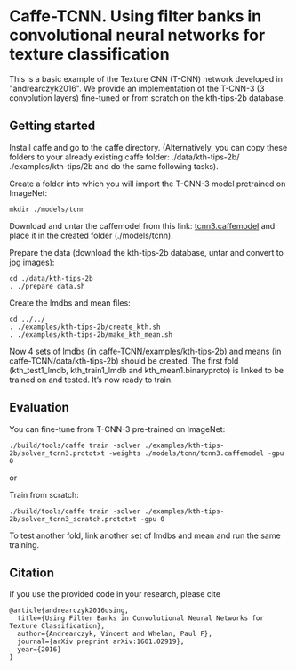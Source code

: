 

# Caffe-TCNN. Using filter banks in convolutional neural networks for texture classification
This is a basic example of the Texture CNN (T-CNN) network developed in "andrearczyk2016". 
We provide an implementation of the T-CNN-3 (3 convolution layers) fine-tuned or from scratch on the kth-tips-2b database.

## Getting started
Install caffe and go to the caffe directory. (Alternatively, you can copy these folders to your already existing caffe folder: ./data/kth-tips-2b/ ./examples/kth-tips/2b and do the same following tasks).
    
Create a folder into which you will import the T-CNN-3 model pretrained on ImageNet:

    mkdir ./models/tcnn
    
Download and untar the caffemodel from this link: [tcnn3.caffemodel](https://drive.google.com/open?id=0B2KB9JO6F3xCWHhqOUl3bDI1Yzg)
and place it in the created folder (./models/tcnn).

Prepare the data (download the kth-tips-2b database, untar and convert to jpg images):

    cd ./data/kth-tips-2b
    . ./prepare_data.sh
    
Create the lmdbs and mean files:

    cd ../../
    . ./examples/kth-tips-2b/create_kth.sh
    . ./examples/kth-tips-2b/make_kth_mean.sh
    
Now 4 sets of lmdbs (in caffe-TCNN/examples/kth-tips-2b) and means (in caffe-TCNN/data/kth-tips-2b) should be created. The first fold (kth_test1_lmdb, kth_train1_lmdb and kth_mean1.binaryproto) is linked to be trained on and tested.
It’s now ready to train.

## Evaluation

You can fine-tune from T-CNN-3 pre-trained on ImageNet:

    ./build/tools/caffe train -solver ./examples/kth-tips-2b/solver_tcnn3.prototxt -weights ./models/tcnn/tcnn3.caffemodel -gpu 0
    
or

Train from scratch:

    ./build/tools/caffe train -solver ./examples/kth-tips-2b/solver_tcnn3_scratch.prototxt -gpu 0

To test another fold, link another set of lmdbs and mean and run the same training.

## Citation

If you use the provided code in your research, please cite


    @article{andrearczyk2016using,
      title={Using Filter Banks in Convolutional Neural Networks for Texture Classification},
      author={Andrearczyk, Vincent and Whelan, Paul F},
      journal={arXiv preprint arXiv:1601.02919},
      year={2016}
    }


